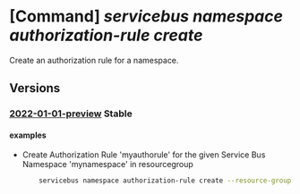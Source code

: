# [Command] _servicebus namespace authorization-rule create_

Create an authorization rule for a namespace.

## Versions

### [2022-01-01-preview](/Resources/mgmt-plane/L3N1YnNjcmlwdGlvbnMve30vcmVzb3VyY2Vncm91cHMve30vcHJvdmlkZXJzL21pY3Jvc29mdC5zZXJ2aWNlYnVzL25hbWVzcGFjZXMve30vYXV0aG9yaXphdGlvbnJ1bGVzL3t9/2022-01-01-preview.xml) **Stable**

<!-- mgmt-plane /subscriptions/{}/resourcegroups/{}/providers/microsoft.servicebus/namespaces/{}/authorizationrules/{} 2022-01-01-preview -->

#### examples

- Create Authorization Rule 'myauthorule' for the given Service Bus Namespace 'mynamespace' in resourcegroup
    ```bash
        servicebus namespace authorization-rule create --resource-group myresourcegroup --namespace-name mynamespace --name myauthorule --rights Send Listen
    ```
